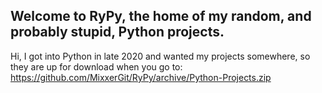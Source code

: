 ## Welcome to RyPy, the home of my random, and probably stupid, Python projects.
Hi, I got into Python in late 2020 and wanted my projects somewhere, so they are up for download when you go to: https://github.com/MixxerGit/RyPy/archive/Python-Projects.zip
